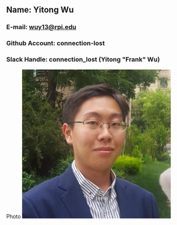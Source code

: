 ## Name: Yitong Wu
### E-mail: wuy13@rpi.edu 
### Github Account: connection-lost
### Slack Handle: connection_lost (Yitong "Frank" Wu)
Photo ![Yitong Wu](res/photo.jpg)
